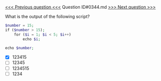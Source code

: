 [<<< Previous question <<<](0343.md)  Question ID#0344.md  [>>> Next question >>>](0345.md) 

What is the output of the following script?
```php
$number = 15;
if ($number > 15);
    for ($i = 1; $i < 5; $i++)
        echo $i;

echo $number;
```

- [x] 123415
- [ ] 12345
- [ ] 1234515
- [ ] 1234
